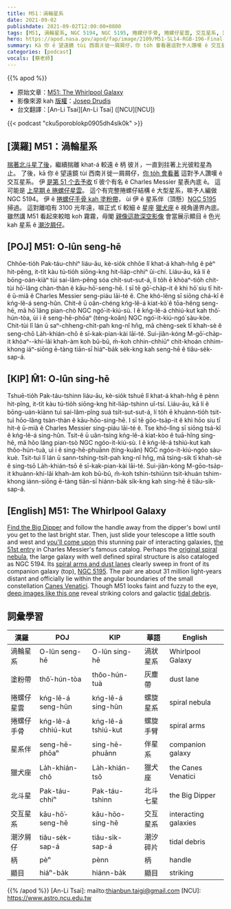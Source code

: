 ```yaml
---
title: M51：渦輪星系
date: 2021-09-02
publishdate: 2021-09-02T12:00:00+0800
tags: [M51, 渦輪星系, NGC 5194, NGC 5195, 捲螺仔手骨, 捲螺仔星雲, 交互星系, 塗粉帶, 獵犬座, M51, 潮汐屑仔, 北斗星, 星系伴]
hero: https://apod.nasa.gov/apod/fap/image/2109/M51-SL14-RGB-196-Final-cC_1024.png
summary: Kā 你 ê 望遠鏡 tùi 西南爿徙一屑屑仔，你 to̍h 會看著這對予人讚嘆 ê 交互星系，to̍h 是彼个有名 ê Charles Messier 星表第 51 號。
categories: [podcast]
vocals: [蔡老師]
---
```


{{% apod %}}

- 原始文章：[M51: The Whirlpool Galaxy](https://apod.nasa.gov/apod/ap210902.html)
- 影像來源 kah [版權][copyright]：[Josep Drudis](http://www.astrodrudis.com/)
- 台文翻譯：[An-Li Tsai][An-Li Tsai] ([NCU][NCU])

{{< podcast "cku5poroblokp0905dh4slk0k" >}}

## [漢羅] M51：渦輪星系
[揣著北斗星了後][Find the Big Dipper t]，繼續揣離 khat-á 較遠 ê 柄 彼爿，一直到拄著上光彼粒星為止。
了後，kā 你 ê 望遠鏡 tùi 西南爿徙一屑屑仔，[你 to̍h 會看著][you'll come upon] 這對予人讚嘆 ê 交互星系。
伊 [是第 51 个去予收][the 51st entry] tī 彼个有名 ê Charles Messier 星表內底 ê。
這可能是 [上早期 ê 捲螺仔星雲][original spiral nebula]。
這个有完整捲螺仔結構 ê 大型星系，嘛予人編做 NGC 5194。
伊 ê [捲螺仔手骨 kah 塗粉帶][spiral arms and dust lanes]， ùi 伊 ê 星系伴（頂懸）[NGC 5195][NGC 5195] 掃過。
這對離咱有 3100 光年遠，嘛正式 tī 較細 ê 星座 [獵犬座][Canes Venatici] ê 視角邊界內底。
雖然講 M51 看起來較暗 koh 霧霧，毋閣 [親像這款深空影像][deep images like this one] 會當展示顯目 ê 色光 kah 星系 ê [潮汐屑仔][tidal debris]。

## [POJ] M51: O-lûn seng-hē
Chhōe-tio̍h Pak-táu-chhiⁿ liáu-āu, kè-sio̍k chhōe lî khat-á khah-hn̄g ê pèⁿ hit-pêng, it-ti̍t kàu tú-tio̍h siōng-kng hit-lia̍p-chhiⁿ ûi-chí.
Liáu-āu, kā lí ê bōng-oán-kiàⁿ tùi sai-lâm-pêng sóa chi̍t-sut-sut-á, lí to̍h ē khòaⁿ-tio̍h chit-tùi hō͘-lâng chàn-thàn ê kāu-hō͘-seng-hē.
I sī tē gō͘-cha̍p-it ê khì hō͘ siu tī hit-ê ū-miâ ê Charles Messier seng-piáu lāi-té ê.
Che khó-lêng sī siōng chá-kî ê kńg-lê-á seng-hûn.
Chit-ê ū oân-chéng kńg-lê-á kiat-kò͘ ê tōa-hêng seng-hē, mā hō͘ lâng pian-chò NGC ngó͘-it-kiú-sù.
I ê kńg-lê-á chhiú-kut kah thô͘-hún-tòa, ùi i ê seng-hē-phōaⁿ (téng-koân) NGC ngó͘-it-kiú-ngó͘ sàu-kòe.
Chit-tùi lî lán ū saⁿ-chheng-chi̍t-pah kng-nî hn̄g, mā chèng-sek tī khah-sè ê seng-chō La̍h-khián-chō ê sī-kak-pian-kài lāi-té.
Sui-jiân-kóng M-gō͘-cha̍p-it khòaⁿ--khí-lâi khah-àm koh bū-bū, m̄-koh chhin-chhiūⁿ chit-khoán chhim-khong iáⁿ-siōng ē-tàng tiān-sī hiáⁿ-ba̍k se̍k-kng kah seng-hē ê tiâu-se̍k-sap-á.

## [KIP] M̂1: O-lûn sing-hē
Tshuē-tio̍h Pak-táu-tshinn liáu-āu, kè-sio̍k tshuē lî khat-á khah-hn̄g ê pènn hit-pîng, it-ti̍t kàu tú-tio̍h siōng-kng hit-lia̍p-tshinn uî-tsí.
Liáu-āu, kā lí ê bōng-uán-kiànn tuì sai-lâm-pîng suá tsi̍t-sut-sut-á, lí to̍h ē khuànn-tio̍h tsit-tuì hōo-lâng tsàn-thàn ê kāu-hōo-sing-hē.
I sī tē gōo-tsa̍p-it ê khì hōo siu tī hit-ê ū-miâ ê Charles Messier sing-piáu lāi-té ê.
Tse khó-lîng sī siōng tsá-kî ê kńg-lê-á sing-hûn.
Tsit-ê ū uân-tsíng kńg-lê-á kiat-kòo ê tuā-hîng sing-hē, mā hōo lâng pian-tsò NGC ngóo-it-kiú-sù.
I ê kńg-lê-á tshiú-kut kah thôo-hún-tuà, uì i ê sing-hē-phuānn (tíng-kuân) NGC ngóo-it-kiú-ngóo sàu-kuè.
Tsit-tuì lî lán ū sann-tshing-tsi̍t-pah kng-nî hn̄g, mā tsìng-sik tī khah-sè ê sing-tsō La̍h-khián-tsō ê sī-kak-pian-kài lāi-té.
Sui-jiân-kóng M-gōo-tsa̍p-it khuànn-khí-lâi khah-àm koh bū-bū, m̄-koh tshin-tshiūnn tsit-khuán tshim-khong iánn-siōng ē-tàng tiān-sī hiánn-ba̍k si̍k-kng kah sing-hē ê tiâu-si̍k-sap-á.

## [English] M51: The Whirlpool Galaxy
[Find the Big Dipper][Find the Big Dipper e] and follow the handle away from the dipper's bowl until you get to the last bright star.
Then, just slide your telescope a little south and west and [you'll come upon][you'll come upon] this stunning pair of interacting galaxies, [the 51st entry][the 51st entry] in Charles Messier's famous catalog.
Perhaps the [original spiral nebula][original spiral nebula], the large galaxy with well defined spiral structure is also cataloged as NGC 5194.
Its [spiral arms and dust lanes][spiral arms and dust lanes] clearly sweep in front of its companion galaxy (top), [NGC 5195][NGC 5195].
The pair are about 31 million light-years distant and officially lie within the angular boundaries of the small constellation [Canes Venatici][Canes Venatici].
Though M51 looks faint and fuzzy to the eye, [deep images like this one][deep images like this one] reveal striking colors and galactic [tidal debris][tidal debris].

## 詞彙學習

|漢羅|POJ|KIP|華語|English|
|-|-|-|-|-|
|渦輪星系|O-lûn seng-hē|O-lûn sing-hē|渦狀星系|Whirlpool Galaxy|
|塗粉帶|thô͘-hún-tòa|thôo-hún-tuà|灰塵帶|dust lane|
|捲螺仔星雲|kńg-lê-á seng-hûn|kńg-lê-á sing-hûn|螺旋星系|spiral nebula|
|捲螺仔手骨|kńg-lê-á chhiú-kut|kńg-lê-á tshiú-kut|螺旋手臂|spiral arms|
|星系伴|seng-hē-phōaⁿ|sing-hē-phuānn|伴星系|companion galaxy|
|獵犬座|La̍h-khián-chō|La̍h-khián-tsō|獵犬座|the Canes Venatici|
|北斗星|Pak-táu-chhiⁿ|Pak-táu-tshinn|北斗七星|the Big Dipper|
|交互星系|kāu-hō͘-seng-hē|kāu-hōo-sing-hē|交互星系|interacting galaxies|
|潮汐屑仔|tiâu-se̍k-sap-á|tiâu-si̍k-sap-á|潮汐碎片|tidal debris|
|柄|pèⁿ|pènn|柄|handle|
|顯目|hiáⁿ-ba̍k|hiánn-ba̍k|顯目|striking|

{{% /apod %}}
[An-Li Tsai]: mailto:thianbun.taigi@gmail.com
[NCU]: https://www.astro.ncu.edu.tw

[copyright]: https://apod.nasa.gov/apod/fap/lib/about_apod.html#srapply

[Find the Big Dipper e]:https://apod.nasa.gov/apod/ap210731.html
[Find the Big Dipper t]:https://apod.tw/daily/20210731/
[you'll come upon]:http://www.universetoday.com/35997/messier-51/
[the 51st entry]:http://messier.obspm.fr/m/m051.html
[original spiral nebula]:http://messier.seds.org/more/m051_rosse.html
[spiral arms and dust lanes]:https://www.nasa.gov/feature/goddard/2017/messier-51-the-whirlpool-galaxy
[NGC 5195]:https://apod.nasa.gov/apod/ap130831.html
[Canes Venatici]:http://www.hawastsoc.org/deepsky/cvn/index.html
[deep images like this one]:https://astrodrudis.com/messier-51-ngc-5194/
[tidal debris]:https://apod.nasa.gov/apod/ap200108.html
